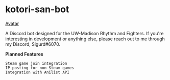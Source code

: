 # kotori-san-bot
[Avatar](avatar.png)

A Discord bot designed for the UW-Madison Rhythm and Fighters. If you're interesting in development or anything else, please reach out to me through my Discord, Sigurd#6070.

**Planned Features**
```
Steam game join integration
IP posting for non Steam games
Integration with Anilist API
```
